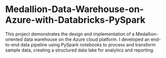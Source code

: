 # Medallion-Data-Warehouse-on-Azure-with-Databricks-PySpark
This project demonstrates the design and implementation of a Medallion-oriented data warehouse on the Azure cloud platform. I developed an end-to-end data pipeline using PySpark notebooks to process and transform sample data, creating a structured data lake for analytics and reporting.
